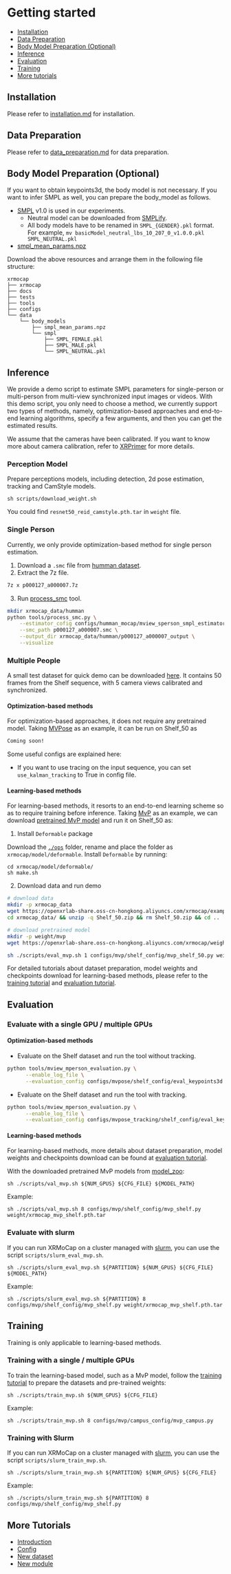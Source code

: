 # Getting started

- [Installation](#installation)
- [Data Preparation](#data-preparation)
- [Body Model Preparation (Optional)](#body-model-preparation-optional)
- [Inference](#inference)
- [Evaluation](#evaluation)
- [Training](#training)
- [More tutorials](#more-tutorials)

## Installation

Please refer to [installation.md](./installation.md) for installation.

## Data Preparation

Please refer to [data_preparation.md](./dataset_preparation.md) for data preparation.

## Body Model Preparation (Optional)

If you want to obtain keypoints3d, the body model is not necessary.
If you want to infer SMPL as well, you can prepare the body_model as follows.

- [SMPL](https://smpl.is.tue.mpg.de/) v1.0 is used in our experiments.
  - Neutral model can be downloaded from [SMPLify](https://smplify.is.tue.mpg.de/).
  - All body models have to be renamed in `SMPL_{GENDER}.pkl` format. <br/>
    For example, `mv basicModel_neutral_lbs_10_207_0_v1.0.0.pkl SMPL_NEUTRAL.pkl`
- [smpl_mean_params.npz](https://openmmlab-share.oss-cn-hangzhou.aliyuncs.com/mmhuman3d/models/smpl_mean_params.npz?versionId=CAEQHhiBgICN6M3V6xciIDU1MzUzNjZjZGNiOTQ3OWJiZTJmNThiZmY4NmMxMTM4)

Download the above resources and arrange them in the following file structure:

```text
xrmocap
├── xrmocap
├── docs
├── tests
├── tools
├── configs
└── data
    └── body_models
        ├── smpl_mean_params.npz
        └── smpl
            ├── SMPL_FEMALE.pkl
            ├── SMPL_MALE.pkl
            └── SMPL_NEUTRAL.pkl
```

## Inference

We provide a demo script to estimate SMPL parameters for single-person or multi-person from multi-view synchronized input images or videos. With this demo script, you only need to choose a method, we currently support two types of methods, namely, optimization-based approaches and end-to-end learning algorithms, specify a few arguments, and then you can get the estimated results.

We assume that the cameras have been calibrated. If you want to know more about camera calibration, refer to [XRPrimer](https://github.com/openxrlab/xrprimer/blob/main/docs/en/tools/calibrate_multiple_cameras.md) for more details.


### Perception Model

Prepare perceptions models, including detection, 2d pose estimation, tracking and CamStyle models.

```
sh scripts/download_weight.sh
```
You could find `resnet50_reid_camstyle.pth.tar` in `weight` file.

### Single Person

Currently, we only provide optimization-based method for single person estimation.

1. Download a `.smc` file from [humman dataset](https://drive.google.com/drive/folders/17dinze70MWL5PmB9-Mw36zUjkrQvwb-J).
2. Extract the 7z file.

```bash
7z x p000127_a000007.7z
```

3. Run [process_smc](./tools/process_smc.md) tool.

```bash
mkdir xrmocap_data/humman
python tools/process_smc.py \
	--estimator_cofig configs/humman_mocap/mview_sperson_smpl_estimator.py \
	--smc_path p000127_a000007.smc \
	--output_dir xrmocap_data/humman/p000127_a000007_output \
	--visualize
```


### Multiple People

A small test dataset for quick demo can be downloaded [here](https://openxrlab-share.oss-cn-hongkong.aliyuncs.com/xrmocap/example_resources/Shelf_50.zip). It contains 50 frames from the Shelf sequence, with 5 camera views calibrated and synchronized.

#### Optimization-based methods

For optimization-based approaches, it does not require any pretrained model. Taking [MVPose](../../configs/mvpose/) as an example, it can be run on Shelf_50 as

```bash
Coming soon!
```

Some useful configs are explained here:

 - If you want to use tracing on the input sequence, you can set `use_kalman_tracking` to True in config file.

#### Learning-based methods

For learning-based methods, it resorts to an end-to-end learning scheme so as to require training before inference.
Taking [MvP](../../configs/mvp/) as an example, we can download [pretrained MvP model](https://openxrlab-share.oss-cn-hongkong.aliyuncs.com/xrmocap/weight/mvp/xrmocap_mvp_shelf-22d1b5ed_20220831.pth) and run it on Shelf_50 as:

1. Install `Deformable` package

Download the [`./ops`](https://github.com/sail-sg/mvp/tree/main/lib/models/ops) folder, rename and place the folder as `xrmocap/model/deformable`. Install `Deformable` by running:
```
cd xrmocap/model/deformable/
sh make.sh
```

2. Download data and run demo

```bash
# download data
mkdir -p xrmocap_data
wget https://openxrlab-share.oss-cn-hongkong.aliyuncs.com/xrmocap/example_resources/Shelf_50.zip -P xrmocap_dataa
cd xrmocap_data/ && unzip -q Shelf_50.zip && rm Shelf_50.zip && cd ..

# download pretrained model
mkdir -p weight/mvp
wget https://openxrlab-share.oss-cn-hongkong.aliyuncs.com/xrmocap/weight/mvp/xrmocap_mvp_shelf-22d1b5ed_20220831.pth -P weight/mvp

sh ./scripts/eval_mvp.sh 1 configs/mvp/shelf_config/mvp_shelf_50.py weight/mvp/xrmocap_mvp_shelf-22d1b5ed_20220831.pth
```

For detailed tutorials about dataset preparation, model weights and checkpoints download for learning-based methods, please refer to the [training tutorial](./tools/train_model.md) and [evaluation tutorial](./tools/eval_model.md).


## Evaluation

### Evaluate with a single GPU / multiple GPUs

#### Optimization-based methods

- Evaluate on the Shelf dataset and run the tool without tracking.

```bash
python tools/mview_mperson_evaluation.py \
      --enable_log_file \
      --evaluation_config configs/mvpose/shelf_config/eval_keypoints3d.py
```

- Evaluate on the Shelf dataset and run the tool with tracking.

```bash
python tools/mview_mperson_evaluation.py \
      --enable_log_file \
      --evaluation_config configs/mvpose_tracking/shelf_config/eval_keypoints3d.py
```

#### Learning-based methods

For learning-based methods, more details about dataset preparation, model weights and checkpoints download can be found at [evaluation tutorial](./tools/eval_model.md).

With the downloaded pretrained MvP models from [model_zoo](./benchmark.md):

```shell
sh ./scripts/val_mvp.sh ${NUM_GPUS} ${CFG_FILE} ${MODEL_PATH}
```

Example:
```shell
sh ./scripts/val_mvp.sh 8 configs/mvp/shelf_config/mvp_shelf.py weight/xrmocap_mvp_shelf.pth.tar
```


### Evaluate with slurm

If you can run XRMoCap on a cluster managed with [slurm](https://slurm.schedmd.com/), you can use the script `scripts/slurm_eval_mvp.sh`.

```shell
sh ./scripts/slurm_eval_mvp.sh ${PARTITION} ${NUM_GPUS} ${CFG_FILE} ${MODEL_PATH}
```

Example:
```shell
sh ./scripts/slurm_eval_mvp.sh ${PARTITION} 8 configs/mvp/shelf_config/mvp_shelf.py weight/xrmocap_mvp_shelf.pth.tar
```


## Training

Training is only applicable to learning-based methods.

### Training with a single / multiple GPUs

To train the learning-based model, such as a MvP model, follow the [training tutorial](./tools/train_model.md) to prepare the datasets and pre-trained weights:

```
sh ./scripts/train_mvp.sh ${NUM_GPUS} ${CFG_FILE}
```
Example:

```
sh ./scripts/train_mvp.sh 8 configs/mvp/campus_config/mvp_campus.py

```

### Training with Slurm

If you can run XRMoCap on a cluster managed with [slurm](https://slurm.schedmd.com/), you can use the script `scripts/slurm_train_mvp.sh`.

```shell
sh ./scripts/slurm_train_mvp.sh ${PARTITION} ${NUM_GPUS} ${CFG_FILE}
```
Example:
```shell
sh ./scripts/slurm_train_mvp.sh ${PARTITION} 8 configs/mvp/shelf_config/mvp_shelf.py
```


## More Tutorials

- [Introduction](./tutorials/introduction.md)
- [Config](./tutorials/config.md)
- [New dataset](./tutorials/new_dataset.md)
- [New module](./tutorials/new_module.md)
